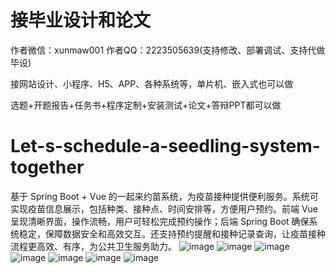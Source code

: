 # 接毕业设计和论文
作者微信：xunmaw001  作者QQ：2223505639(支持修改、部署调试、支持代做毕设)

接网站设计、小程序、H5、APP、各种系统等，单片机、嵌入式也可以做

选题+开题报告+任务书+程序定制+安装测试+论文+答辩PPT都可以做
# Let-s-schedule-a-seedling-system-together
基于 Spring Boot + Vue 的一起来约苗系统，为疫苗接种提供便利服务。系统可实现疫苗信息展示，包括种类、接种点、时间安排等，方便用户预约。前端 Vue 呈现清晰界面，操作流畅，用户可轻松完成预约操作；后端 Spring Boot 确保系统稳定，保障数据安全和高效交互。还支持预约提醒和接种记录查询，让疫苗接种流程更高效、有序，为公共卫生服务助力。
![image](https://github.com/user-attachments/assets/1dd62fbd-56b5-4277-8019-ef0a2e72946e)
![image](https://github.com/user-attachments/assets/007ba9ef-63ae-49ec-815a-aa80962b7e35)
![image](https://github.com/user-attachments/assets/8a401f7c-359b-4e56-9e94-db25704f12fe)
![image](https://github.com/user-attachments/assets/93c965cd-4c8d-4e37-8425-2c35e8337418)
![image](https://github.com/user-attachments/assets/3193a172-f9e4-48f8-a268-67a564974365)
![image](https://github.com/user-attachments/assets/00a0793c-21b1-41fc-8e1f-31e01f2f2fa2)
![image](https://github.com/user-attachments/assets/3aa49653-6073-4f27-9348-7329e553de3e)
